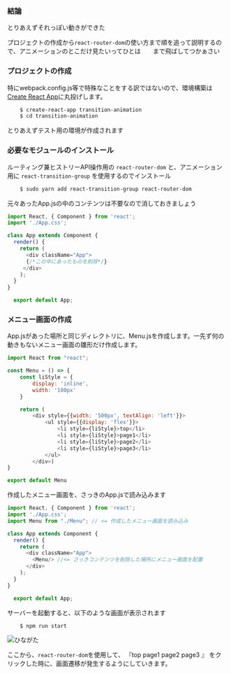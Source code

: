 ### 結論

とりあえずそれっぽい動きができた

プロジェクトの作成から`react-router-dom`の使い方まで順を追って説明するので、アニメーションのとこだけ見たいってひとは　　まで飛ばしてつかぁさい

### プロジェクトの作成

特にwebpack.config.js等で特殊なことをする訳ではないので、環境構築は  [Create React App](https://github.com/facebookincubator/create-react-app)に丸投げします。

```sh
    $ create-react-app transition-animation
    $ cd transition-animation
```

とりあえずテスト用の環境が作成されます

### 必要なモジュールのインストール

ルーティング兼ヒストリーAPI操作用の `react-router-dom` と、アニメーション用に `react-transition-group` を使用するのでインストール

```sh
    $ sudo yarn add react-transition-group react-router-dom
```

元々あったApp.jsの中のコンテンツは不要なので消しておきましょう

```js
import React, { Component } from 'react';
import './App.css';

class App extends Component {
  render() {
    return (
      <div className="App">
      {/*この中にあったものを削除*/}
     </div>
    );
  }
}

  export default App;
```

### メニュー画面の作成

App.jsがあった場所と同じディレクトリに、Menu.jsを作成します。一先ず何の動きもないメニュー画面の雛形だけ作成します。

```js
import React from "react";

const Menu = () => {
    const liStyle = {
        display: 'inline',
        width: '100px'
    }

    return (
        <div style={{width: '500px', textAlign: 'left'}}>
            <ul style={{display: 'flex'}}>
                <li style={liStyle}>top</li>
                <li style={liStyle}>page1</li>
                <li style={liStyle}>page2</li>
                <li style={liStyle}>page3</li>
            </ul>
        </div>)
}

export default Menu
```

作成したメニュー画面を、さっきのApp.jsで読み込みます

```js
import React, { Component } from 'react';
import './App.css';
import Menu from "./Menu"; // <= 作成したメニュー画面を読み込み

class App extends Component {
  render() {
    return (
      <div className="App">
        <Menu/> //<= さっきコンテンツを削除した場所にメニュー画面を配置
      </div>
    );
  }
}

  export default App;
```

サーバーを起動すると、以下のような画面が表示されます

```sh
    $ npm run start
```

![ひながた](https://qiita-image-store.s3.amazonaws.com/0/222400/3bac2c1b-f10e-ccfe-e125-f90c3243077c.png)

ここから、`react-router-dom`を使用して、 『top page1 page2 page3 』 をクリックした時に、画面遷移が発生するようにしていきます。
